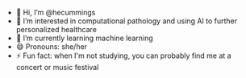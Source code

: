 - 👋 Hi, I’m @hecummings
- 👀 I’m interested in computational pathology and using AI to further personalized healthcare
- 🌱 I’m currently learning machine learning
- 😄 Pronouns: she/her
- ⚡ Fun fact: when I'm not studying, you can probably find me at a concert or music festival

<!---
hecummings/hecummings is a ✨ special ✨ repository because its `README.md` (this file) appears on your GitHub profile.
You can click the Preview link to take a look at your changes.
--->
